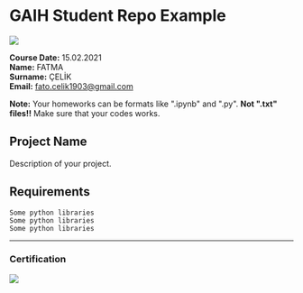 # GAIH Student Repo Example
![](img/logo.png)

**Course Date:** 15.02.2021  
**Name:** FATMA  
**Surname:** ÇELİK  
**Email:** fato.celik1903@gmail.com  

**Note:** Your homeworks can be formats like ".ipynb" and ".py". **Not ".txt" files!!** Make sure that your codes works.  

## Project Name
Description of your project.

## Requirements
```
Some python libraries
Some python libraries
Some python libraries
```
---

### Certification
![](img/certificate_ex.png)

